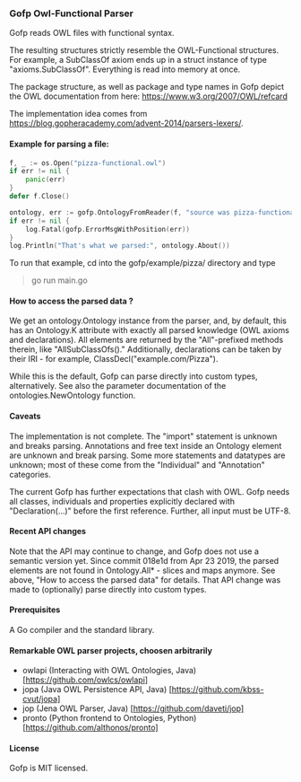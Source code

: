 ### Gofp Owl-Functional Parser


Gofp reads OWL files with functional syntax.

The resulting structures strictly resemble the OWL-Functional structures. For example, a SubClassOf axiom
ends up in a struct instance of type "axioms.SubClassOf". Everything is read into memory at once.

The package structure, as well as package and type names in Gofp depict the OWL documentation from here: https://www.w3.org/2007/OWL/refcard

The implementation idea comes from https://blog.gopheracademy.com/advent-2014/parsers-lexers/. 



#### Example for parsing a file:
```	go
f, _ := os.Open("pizza-functional.owl")
if err != nil {
	panic(err)
}
defer f.Close()

ontology, err := gofp.OntologyFromReader(f, "source was pizza-functional.owl")
if err != nil {
	log.Fatal(gofp.ErrorMsgWithPosition(err))
}
log.Println("That's what we parsed:", ontology.About())
```

To run that example, cd into the gofp/example/pizza/ directory and type
> go run main.go


#### How to access the parsed data ?
We get an ontology.Ontology instance from the parser, and, by default, this has an Ontology.K attribute with exactly all parsed knowledge (OWL axioms and declarations).
All elements are returned by the "All"-prefixed methods therein, like "AllSubClassOfs()." Additionally, declarations can be taken by their IRI - for example, ClassDecl("example.com/Pizza").

While this is the default, Gofp can parse directly into custom types, alternatively. See also the parameter documentation of the ontologies.NewOntology function.


#### Caveats
The implementation is not complete. The "import" statement is unknown and breaks parsing.
Annotations and free text inside an Ontology element are unknown and break parsing.
Some more statements and datatypes are unknown; most of these come from the "Individual" and "Annotation" categories.

The current Gofp has further expectations that clash with OWL. Gofp needs all classes, individuals and properties explicitly declared with "Declaration(...)" before the first reference. Further, all input must be UTF-8.


#### Recent API changes
Note that the API may continue to change, and Gofp does not use a semantic version yet. 
Since commit 018e1d from Apr 23 2019, the parsed elements are not found in Ontology.All* - slices and maps anymore. See above, "How to access the parsed data" for details.
That API change was made to (optionally) parse directly into custom types.


#### Prerequisites
A Go compiler and the standard library.


#### Remarkable OWL parser projects, choosen arbitrarily
* owlapi (Interacting with OWL Ontologies, Java) [https://github.com/owlcs/owlapi]
* jopa (Java OWL Persistence API, Java) [https://github.com/kbss-cvut/jopa]
* jop (Jena OWL Parser, Java) [https://github.com/daveti/jop]
* pronto (Python frontend to Ontologies, Python) [https://github.com/althonos/pronto]


#### License
Gofp is MIT licensed.